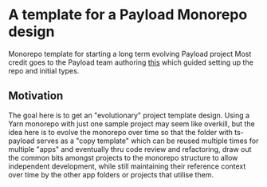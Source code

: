 # A template for a Payload Monorepo design

Monorepo template for starting a long term evolving Payload project
Most credit goes to the Payload team authoring [this](https://payloadcms.com/blog/typescript-jest-vscode-debugger-tutorial) which guided setting up the repo and initial types.

## Motivation

The goal here is to get an "evolutionary" project template design. Using a Yarn monorepo with just one sample project may seem like overkill, but the idea here is to evolve the monorepo over time so that the folder with ts-payload serves as a "copy template" which can be reused multiple times for multiple "apps" and eventually thru code review and refactoring, draw out the common bits amongst projects to the monorepo structure to allow independent development, while still maintaining their reference context over time by the other app folders or projects that utilise them.
